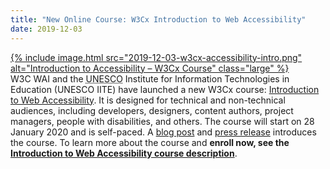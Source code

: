 ```yaml
---
title: "New Online Course: W3Cx Introduction to Web Accessibility"
date: 2019-12-03
---
```


[{% include image.html src="2019-12-03-w3cx-accessibility-intro.png" alt="Introduction to Accessibility – W3Cx Course" class="large" %}](https://www.edx.org/course/web-accessibility-introduction)<br>
W3C WAI and the <abbr title="United Nations Educational, Scientific and Cultural Organization">UNESCO</abbr> Institute for Information Technologies in Education (UNESCO IITE) have launched a new W3Cx course: [Introduction to Web Accessibility](https://www.edx.org/course/web-accessibility-introduction). It is designed for technical and non-technical audiences, including developers, designers, content authors, project managers, people with disabilities, and others. The course will start on 28 January 2020 and is self-paced. A [blog post](https://www.w3.org/blog/2019/12/free-online-course-introduction-to-web-accessibility) and [press release](https://www.w3.org/2019/12/pressrelease-intro-web-accessibility-course.html.en) introduces the course. To learn more about the course and **enroll now, see the [Introduction to Web Accessibility course description](https://www.edx.org/course/web-accessibility-introduction)**.
